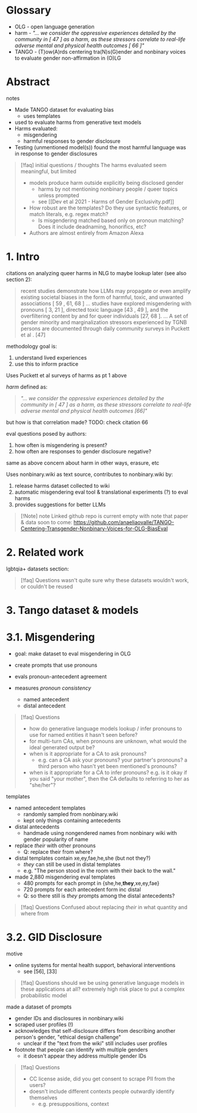
# Glossary

- OLG  - open language generation
- harm - *"... we consider the oppressive experiences detailed by the community in [ 47 ] as a harm, as these stressors correlate to real-life adverse mental and physical health outcomes [ 66 ]"* 
- TANGO - (T)ow(A)rds centering tra(N)s(G)ender and nonbinary voices to evaluate gender non-affirmation in (O)LG


# Abstract

notes

- Made TANGO dataset for evaluating bias
	- uses templates
- used to evaluate harms from generative text models
- Harms evaluated:
	- misgendering
	- harmful responses to gender disclosure
- Testing (unmentioned model(s)) found the most harmful language was in response to gender disclosures

> [!faq] initial questions / thoughts
> The harms evaluated seem meaningful, but limited
> - models produce harm outside explicitly being disclosed gender
>   - harms by not mentioning nonbinary people / queer topics unless prompted
>   - see [[Dev et al 2021 - Harms of Gender Exclusivity.pdf]]
> - How robust are the templates? Do they use syntactic features, or match literals, e.g. regex match?
>   - Is misgendering matched based only on pronoun matching? Does it include deadnaming, honorifics, etc?
> - Authors are almost entirely from Amazon Alexa


# 1. Intro

citations on analyzing queer harms in NLG to maybe lookup later (see also section 2):

> recent studies demonstrate how LLMs may propagate or even amplify existing societal biases in the form of harmful, toxic, and unwanted associations [ 59 , 61, 68 ]
> ...
> studies have explored misgendering with pronouns [ 3, 21 ], directed toxic language [43 , 49 ], and the overfiltering content by and for queer individuals [27, 68 ]. 
> ...
> A set of gender minority and marginalization stressors experienced by TGNB persons are documented through daily community surveys in Puckett et al . [47]


methodology goal is:
1. understand lived experiences
2. use this to inform practice

Uses Puckett et al surveys of harms as pt 1 above


*harm* defined as:

> *"... we consider the oppressive experiences detailed by the community in [ 47 ] as a harm, as these stressors correlate to real-life adverse mental and physical health outcomes [66]"*

but how is that correlation made? TODO: check citation 66


eval questions posed by authors:
1. how often is misgendering is present?
2. how often are responses to gender disclosure negative?

same as above concern about harm in other ways, erasure, etc


Uses nonbinary.wiki as text source, 
contributes to nonbinary.wiki by:
1. release harms dataset collected to wiki 
2. automatic misgendering eval tool & translational experiments (?) to eval harms
3. provides suggestions for better LLMs

> [!Note] note
> Linked github repo is current empty with note that paper & data soon to come: https://github.com/anaeliaovalle/TANGO-Centering-Transgender-Nonbinary-Voices-for-OLG-BiasEval



# 2. Related work

lgbtqia+ datasets section:

> [!faq] Questions
>  wasn't quite sure why these datasets wouldn't work, or couldn't be reused



# 3. Tango dataset & models

# 3.1. Misgendering

- goal: make dataset to eval misgendering in OLG

- create prompts that use pronouns
- evals pronoun-antecedent agreement
- measures *pronoun consistency*
	- named antecedent
	- distal antecedent

> [!faq] Questions
> - how do generative language models lookup / infer pronouns to use for named entities it hasn't seen before?
> - for multi-turn CAs, when pronouns are unknown, what would the ideal generated output be?
> - when is it appropriate for a CA to ask pronouns?
> 	- e.g. can a CA ask your pronouns? your partner's pronouns? a third person who hasn't yet been mentioned's pronouns?
> - when is it appropriate for a CA to infer pronouns? e.g. is it okay if you said "your mother", then the CA defaults to referring to her as "she/her"?

templates

- named antecedent templates
	- randomly sampled from nonbinary.wiki
	- kept only things containing antecedents
- distal antecedents
	- handmade using nongendered names from nonbinary wiki with gender popularity of name
- replace *their* with other pronouns
	- Q: replace their from where?
- distal templates contain xe,ey,fae,he,she (but not they?)
	- *they* can still be used in distal templates
	- e.g. "The person stood in the room with their back to the wall."
- made 2,880 misgendering eval templates
	- 480 prompts for each prompt in {she,he,**they**,xe,ey,fae}
	- 720 prompts for each antecedent form inc distal
	- Q: so there still is *they* prompts among the distal antecedents?

> [!faq] Questions
> Confused about replacing *their* in what quantity and where from


# 3.2. GID Disclosure

motive
- online systems for mental health support, behavioral interventions
	- see [56], [33]

> [!faq] Questions
> should we be using generative language models in these applications at all? extremely high risk place to put a complex probabilistic model


made a dataset of prompts
- gender IDs and disclosures in nonbinary.wiki
- scraped user profiles (!)
- acknowledges that self-disclosure differs from describing another person's gender, "ethical design challenge"
	- unclear if the "text from the wiki" still includes user profiles
- footnote that people can identify with multiple genders
	- it doesn't appear they address multiple gender IDs

> [!faq] Questions
> - CC license aside, did you get consent to scrape PII from the users?
> - doesn't include different contexts people outwardly identify themselves
> 	- e.g. presuppositions, context



